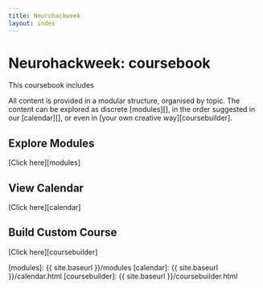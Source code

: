 ```yaml
---
title: Neurohackweek
layout: index
---
```


# Neurohackweek: coursebook

This coursebook includes

All content is provided in a modular structure, organised by topic. The content can be explored as discrete [modules][], in the order suggested in our [calendar][], or even in [your own creative way][coursebuilder].


## Explore Modules
[Click here][modules]


## View Calendar
[Click here][calendar]


## Build Custom Course
[Click here][coursebuilder]


[modules]: {{ site.baseurl }}/modules
[calendar]: {{ site.baseurl }}/calendar.html
[coursebuilder]: {{ site.baseurl }}/coursebuilder.html
